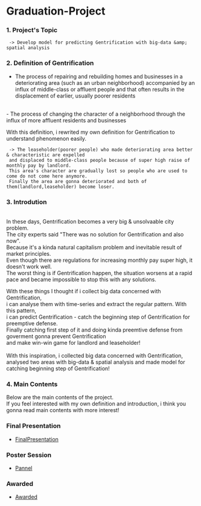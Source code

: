 # Graduation-Project

### 1. Project's Topic 
     -> Develop model for predicting Gentrification with big-data &amp; spatial analysis

### 2. Definition of Gentrification

  - The process of repairing and rebuilding homes and businesses in a deteriorating area (such as an urban neighborhood) 
  accompanied by an influx of middle-class or affluent people and that often results in the displacement of earlier, 
  usually poorer residents
</br>
  - The process of changing the character of a neighborhood through the influx of more affluent residents and businesses
</br>
 
 With this definition, i rewrited my own definition for Gentrification to understand phenomenon easily.
 
     -> The leaseholder(poorer people) who made deteriorating area better & characteristic are expelled 
     and displaced to middle-class people because of super high raise of monthly pay by landlord. 
     This area's character are gradually lost so people who are used to come do not come here anymore. 
     Finally the area are gonna deteriorated and both of them(landlord,leaseholder) become loser.  

### 3. Introdution
</br>
In these days, Gentrification becomes a very big & unsolvaable city problem. </br>
The city experts said "There was no solution for Gentrification and also now". </br>
Because it's a kinda natural capitalism problem and inevitable result of market principles. </br>
Even though there are regulations for increasing monthly pay super high, it doesn't work well. </br>
The worst thing is if Gentrification happen, the situation worsens at a rapid pace and became impossible to stop this with any solutions.</br>
 
 With these things I thought if i collect big data concerned with Gentrification, </br>
 i can analyse them with time-series and extract the regular pattern. With this pattern, </br>
 i can predict Gentrification - catch the beginning step of Gentrification for preemptive defense. </br>
 Finally catching first step of it and doing kinda preemtive defense from goverment gonna prevent Gentrification </br>
 and make win-win game for landlord and leaseholder!</br>
 </br>
 With this inspiration, i collected big data concerned with Gentrification, </br>
 analysed two areas with big-data & spatial analysis and made model for catching beginning step of Gentrification! </br>
 
### 4. Main Contents
Below are the main contents of the project. </br>
If you feel interested with my own definition and introduction, i think you gonna read main contents with more interest!</br>

### Final Presentation

 *  [FinalPresentation](FinalPresentation.pdf)


### Poster Session

 *  [Pannel](Pannel.pdf)


### Awarded

 *  [Awarded](Awarded.pdf)

